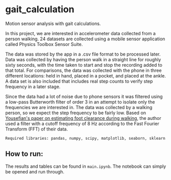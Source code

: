 # gait_calculation
Motion sensor analysis with gait calculations.

In this project, we are interested in accelerometer data collected from a person walking.
24 datasets are collected using a mobile sensor application called Physics Toolbox Sensor Suite.

The data was stored by the app in a .csv file format to be processed later. Data was collected by having the person walk in a straight line for roughly sixty seconds, with the time taken to start and stop the recording added to that total. For comparisons, the data was collected with the phone in three different locations: held in hand, placed in a pocket, and placed at the ankle. A data set is also included that includes real step counts to verify step frequency in a later stage.

Since the data had a lot of noise due to phone sensors it was filtered using a low-pass Butterworth filter of order 3 in an attempt to isolate only the frequencies we are interested in. The data was collected by a walking person, so we expect the step frequency to be fairly low. Based on [Yousefian's paper on estimating foot clearance during walking](https://summit.sfu.ca/item/17204), the author used a filter with a cutoff frequency of 8 Hz according to the Fast Fourier Transform (FFT) of their data.

`Required libraries: pandas, numpy, scipy, matplotlib, seaborn, sklearn`

## How to run:
The results and tables can be found in `main.ipynb`. The notebook can simply be opened and run through.
